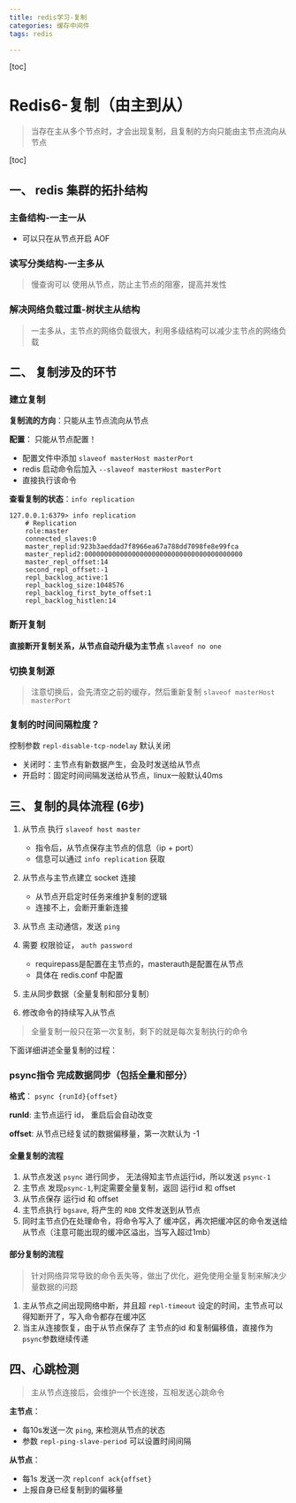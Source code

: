 ```yaml
---
title: redis学习-复制
categories: 缓存中间件
tags: redis

---
```


[toc] 

# Redis6-复制（由主到从）

> 当存在主从多个节点时，才会出现复制，且复制的方向只能由主节点流向从节点

[toc]

## 一、 redis 集群的拓扑结构

### 主备结构-一主一从
- 可以只在从节点开启 AOF

### 读写分类结构-一主多从
> 慢查询可以 使用从节点，防止主节点的阻塞，提高并发性


### 解决网络负载过重-树状主从结构
> 一主多从，主节点的网络负载很大，利用多级结构可以减少主节点的网络负载

## 二、 复制涉及的环节

### 建立复制

**复制流的方向**：只能从主节点流向从节点

**配置**： 只能从节点配置！
- 配置文件中添加 `slaveof masterHost masterPort`
- redis 启动命令后加入 `--slaveof masterHost masterPort`
- 直接执行该命令

**查看复制的状态**：`info replication`
```
127.0.0.1:6379> info replication
    # Replication
    role:master
    connected_slaves:0
    master_replid:923b3aeddad7f8966ea67a788dd7098fe8e99fca
    master_replid2:0000000000000000000000000000000000000000
    master_repl_offset:14
    second_repl_offset:-1
    repl_backlog_active:1
    repl_backlog_size:1048576
    repl_backlog_first_byte_offset:1
    repl_backlog_histlen:14
```

### 断开复制

**直接断开复制关系，从节点自动升级为主节点**
`slaveof no one`


### 切换复制源
> 注意切换后，会先清空之前的缓存，然后重新复制
> ``slaveof masterHost masterPort``

### 复制的时间间隔粒度？

控制参数 `repl-disable-tcp-nodelay` 默认关闭

- 关闭时：主节点有新数据产生，会及时发送给从节点
- 开启时：固定时间间隔发送给从节点，linux一般默认40ms

## 三、复制的具体流程 (6步)

1. 从节点 执行 `slaveof host master` 
    - 指令后，从节点保存主节点的信息（ip + port）
    - 信息可以通过 `info replication` 获取
2. 从节点与主节点建立 socket 连接         
    - 从节点开启定时任务来维护复制的逻辑
    - 连接不上，会断开重新连接
3. 从节点 主动通信，发送 `ping`
4. 需要 权限验证， `auth password` 
    - requirepass是配置在主节点的，masterauth是配置在从节点
    - 具体在 redis.conf 中配置
5. 主从同步数据（全量复制和部分复制）
  
6. 修改命令的持续写入从节点

> 全量复制一般只在第一次复制，剩下的就是每次复制执行的命令


下面详细讲述全量复制的过程：

### psync指令 完成数据同步（包括全量和部分）

**格式**：
`psync {runId}{offset}`

**runId**:  主节点运行 id， 重启后会自动改变

**offset**: 从节点已经复试的数据偏移量，第一次默认为 -1

#### 全量复制的流程
1. 从节点发送 `psync` 进行同步， 无法得知主节点运行id，所以发送 `psync-1` 
2. 主节点 发现`psync-1`,判定需要全量复制，返回 运行id 和 offset
3. 从节点保存 运行id 和 offset
4. 主节点执行 `bgsave`, 将产生的 `RDB` 文件发送到从节点
5. 同时主节点仍在处理命令，将命令写入了 缓冲区，再次把缓冲区的命令发送给 从节点（注意可能出现的缓冲区溢出，当写入超过1mb）

#### 部分复制的流程
> 针对网络异常导致的命令丢失等，做出了优化，避免使用全量复制来解决少量数据的问题

1. 主从节点之间出现网络中断，并且超 `repl-timeout` 设定的时间，主节点可以得知断开了，写入命令都存在缓冲区
2. 当主从连接恢复，由于从节点保存了 主节点的id 和复制偏移值，直接作为 `psync`参数继续传递


## 四、心跳检测

> 主从节点连接后，会维护一个长连接，互相发送心跳命令

**主节点**：
- 每10s发送一次 `ping`, 来检测从节点的状态
- 参数 `repl-ping-slave-period` 可以设置时间间隔

**从节点**：
- 每1s 发送一次 `replconf ack{offset}`
- 上报自身已经复制到的偏移量